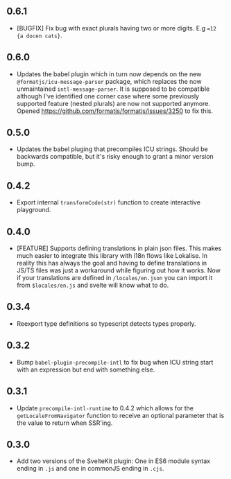 ## 0.6.1
- [BUGFIX] Fix bug with exact plurals having two or more digits. E.g `=12 {a docen cats}`.
## 0.6.0
- Updates the babel plugin which in turn now depends on the new `@formatjs/icu-message-parser` package, which replaces the now 
  unmaintained `intl-message-parser`. It is supposed to be compatible although I've identified one corner case where some previously
  supported feature (nested plurals) are now not supported anymore. Opened https://github.com/formatjs/formatjs/issues/3250 to fix this.
## 0.5.0
- Updates the babel pluging that precompiles ICU strings. Should be backwards compatible, but it's risky enough to grant a minor version bump.
## 0.4.2
- Export internal `transformCode(str)` function to create interactive playground.
## 0.4.0
- [FEATURE] Supports defining translations in plain json files. This makes much easier to integrate this library with i18n flows like Lokalise. In reality this 
  has always the goal and having to define translations in JS/TS files was just a workaround while figuring out how it works.
  Now if your translations are defined in `/locales/en.json` you can import it from `$locales/en.js` and svelte will know what to do.
## 0.3.4
- Reexport type definitions so typescript detects types properly.
## 0.3.2
- Bump `babel-plugin-precompile-intl` to fix bug when ICU string start with an expression but end with something else.
## 0.3.1
- Update `precompile-intl-runtime` to 0.4.2 which allows for the `getLocaleFromNavigator` function to receive an optional parameter that is the value to return when SSR'ing.

## 0.3.0

- Add two versions of the SvelteKit plugin: One in ES6 module syntax ending in `.js` and one in commonJS ending in `.cjs`.